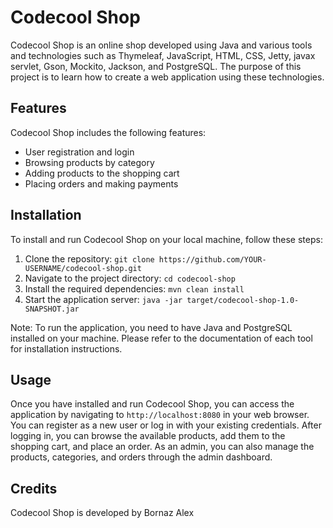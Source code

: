 <h1>Codecool Shop</h1>
<p>Codecool Shop is an online shop developed using Java and various tools and technologies such as Thymeleaf, JavaScript, HTML, CSS, Jetty, javax servlet, Gson, Mockito, Jackson, and PostgreSQL. The purpose of this project is to learn how to create a web application using these technologies.</p>
<h2>Features</h2>
<p>Codecool Shop includes the following features:</p>
<ul>
    <li>User registration and login</li>
    <li>Browsing products by category</li>
    <li>Adding products to the shopping cart</li>
    <li>Placing orders and making payments</li>

</ul>
<h2>Installation</h2>
<p>To install and run Codecool Shop on your local machine, follow these steps:</p>
<ol>
    <li>Clone the repository: <code>git clone https://github.com/YOUR-USERNAME/codecool-shop.git</code></li>
    <li>Navigate to the project directory: <code>cd codecool-shop</code></li>
    <li>Install the required dependencies: <code>mvn clean install</code></li>
    <li>Start the application server: <code>java -jar target/codecool-shop-1.0-SNAPSHOT.jar</code></li>
</ol>
<p>Note: To run the application, you need to have Java and PostgreSQL installed on your machine. Please refer to the documentation of each tool for installation instructions.</p>
<h2>Usage</h2>
<p>Once you have installed and run Codecool Shop, you can access the application by navigating to <code>http://localhost:8080</code> in your web browser. You can register as a new user or log in with your existing credentials. After logging in, you can browse the available products, add them to the shopping cart, and place an order. As an admin, you can also manage the products, categories, and orders through the admin dashboard.</p>
<h2>Credits</h2>
<p>Codecool Shop is developed by Bornaz Alex </p>